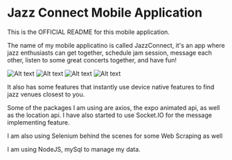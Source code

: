 # Jazz Connect Mobile Application

This is the OFFICIAL README for this mobile application.

The name of my mobile applicatino is called JazzConnect, it's an app
where jazz enthusiasts can get together, schedule jam session, message each other, 
listen to some great concerts together, and have fun!

![Alt text](./screenshot1.png "Main")
![Alt text](./screenshot2.png "Pic2")
![Alt text](./screenshot3.png "Pic3")
![Alt text](./screenshot4.png "Pic4")

It also has some features that instantly use device native features
to find jazz venues closest to you.

Some of the packages I am using
are axios, the expo animated api,
as well as the location api. I have also started to use
Socket.IO for the message implementing feature. 

I am also using Selenium behind the scenes for some Web Scraping as well

I am using NodeJS, mySql to manage my data. 
